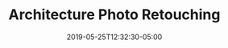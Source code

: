 ---
title: "Architecture Photo Retouching"
date: 2019-05-25T12:32:30-05:00
image: "img/mcarchretouch8.jpg"
---